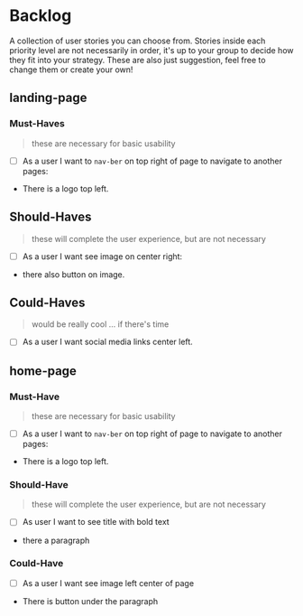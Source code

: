 # Backlog

A collection of user stories you can choose from. Stories inside each priority
level are not necessarily in order, it's up to your group to decide how they fit
into your strategy. These are also just suggestion, feel free to change them or
create your own!

## landing-page

### Must-Haves

> these are necessary for basic usability

- [ ] As a user I want to `nav-ber` on top right of page to navigate to another
      pages:
- There is a logo top left.

## Should-Haves

> these will complete the user experience, but are not necessary

- [ ] As a user I want see image on center right:
- there also button on image.

## Could-Haves

> would be really cool ... if there's time

- [ ] As a user I want social media links center left.

## home-page

### Must-Have

> these are necessary for basic usability

- [ ] As a user I want to `nav-ber` on top right of page to navigate to another
      pages:
- There is a logo top left.

### Should-Have

> these will complete the user experience, but are not necessary

- [ ] As user I want to see title with bold text
- there a paragraph

### Could-Have

- [ ] As a user I want see image left center of page
- There is button under the paragraph
